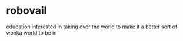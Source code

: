 # robovail
education
interested in taking over the world to make it a better sort of wonka world to be in
